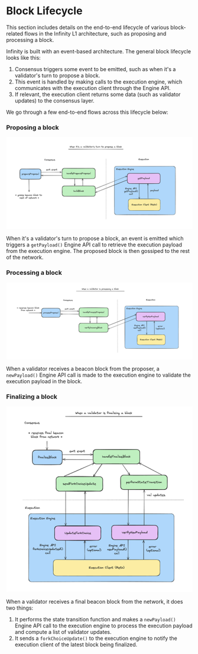 # Block Lifecycle

This section includes details on the end-to-end lifecycle of various block-related flows in the Infinity L1 architecture, such as proposing and processing a block.

Infinity is built with an event-based architecture. The general block lifecycle looks like this:

1. Consensus triggers some event to be emitted, such as when it's a validator's turn to propose a block.
2. This event is handled by making calls to the execution engine, which communicates with the execution client through the Engine API.
3. If relevant, the execution client returns some data (such as validator updates) to the consensus layer.

We go through a few end-to-end flows across this lifecycle below:

### Proposing a block

![propose block](../assets/propose-block.png)

When it's a validator's turn to propose a block, an event is emitted which triggers a `getPayload()` Engine API call to retrieve the execution payload from the execution engine. The proposed block is then gossiped to the rest of the network.

### Processing a block

![process block](../assets/process-block.png)

When a validator receives a beacon block from the proposer, a `newPayload()` Engine API call is made to the execution engine to validate the execution payload in the block.

### Finalizing a block

![finalize block](../assets/finalize-block.png)

When a validator receives a final beacon block from the network, it does two things:

1. It performs the state transition function and makes a `newPayload()` Engine API call to the execution engine to process the execution payload and compute a list of validator updates.
2. It sends a `forkChoiceUpdate()` to the execution engine to notify the execution client of the latest block being finalized.
